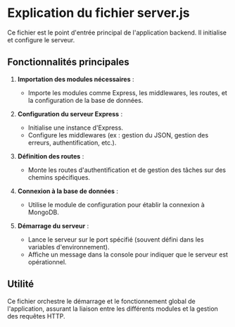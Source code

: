 # Explication du fichier server.js

Ce fichier est le point d'entrée principal de l'application backend. Il initialise et configure le serveur.

## Fonctionnalités principales

1. **Importation des modules nécessaires** :
   - Importe les modules comme Express, les middlewares, les routes, et la configuration de la base de données.

2. **Configuration du serveur Express** :
   - Initialise une instance d'Express.
   - Configure les middlewares (ex : gestion du JSON, gestion des erreurs, authentification, etc.).

3. **Définition des routes** :
   - Monte les routes d'authentification et de gestion des tâches sur des chemins spécifiques.

4. **Connexion à la base de données** :
   - Utilise le module de configuration pour établir la connexion à MongoDB.

5. **Démarrage du serveur** :
   - Lance le serveur sur le port spécifié (souvent défini dans les variables d'environnement).
   - Affiche un message dans la console pour indiquer que le serveur est opérationnel.

## Utilité

Ce fichier orchestre le démarrage et le fonctionnement global de l'application, assurant la liaison entre les différents modules et la gestion des requêtes HTTP.
